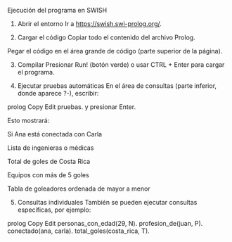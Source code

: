 Ejecución del programa en SWISH
1. Abrir el entorno
Ir a https://swish.swi-prolog.org/.

2. Cargar el código
Copiar todo el contenido del archivo Prolog.

Pegar el código en el área grande de código (parte superior de la página).

3. Compilar
Presionar Run! (botón verde) o usar CTRL + Enter para cargar el programa.

4. Ejecutar pruebas automáticas
En el área de consultas (parte inferior, donde aparece ?-), escribir:

prolog
Copy
Edit
pruebas.
y presionar Enter.

Esto mostrará:

Si Ana está conectada con Carla

Lista de ingenieras o médicas

Total de goles de Costa Rica

Equipos con más de 5 goles

Tabla de goleadores ordenada de mayor a menor

5. Consultas individuales
También se pueden ejecutar consultas específicas, por ejemplo:

prolog
Copy
Edit
personas_con_edad(29, N).
profesion_de(juan, P).
conectado(ana, carla).
total_goles(costa_rica, T).
